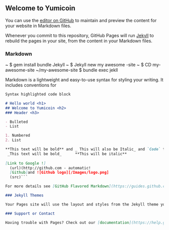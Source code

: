 ## Welcome to Yumicoin 

You can use the [editor on GitHub](https://github.com/queenmarie1/Yumicoin.github.io/edit/master/README.md) to maintain and preview the content for your website in Markdown files.

Whenever you commit to this repository, GitHub Pages will run [Jekyll](https://jekyllrb.com/) to rebuild the pages in your site, from the content in your Markdown files.

### Markdown
~ $ gem install bundle Jekyll 
~ $ Jekyll  new my awesome -site
~ $ CD my-awesome-site
~/my-awesome-site $ bundle exec jekll


Markdown is a lightweight and easy-to-use syntax for styling your writing. It includes conventions for

```markdown
Syntax highlighted code block

# Hello world <h1>
## Welcome to Yumicoin <h2>
### Header <h3>

- Bulleted
- List

1. Numbered
2. List

**This text will be bold** and _ This will also be Italic_ and `Code` text
 _This text will be bold_      **This will be italic**
  
[Link to Google !]
  (url)(http://github.com - automatic! 
  [Github]and ![Github logo][/Images/logo.png]
  (src)```

For more details see [GitHub Flavored Markdown](https://guides.github.com/features/mastering-markdown/).

### Jekyll Themes

Your Pages site will use the layout and styles from the Jekyll theme you have selected in your [repository settings](https://github.com/queenmarie1/Yumicoin.github.io/settings). The name of this theme is saved in the Jekyll `_config.yml` configuration file.

### Support or Contact

Having trouble with Pages? Check out our [documentation](https://help.github.com/categories/github-pages-basics/) or [contact support](https://github.com/contact) and we’ll help you sort it out.
